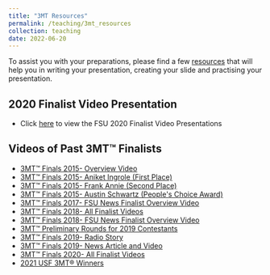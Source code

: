 ```yaml
---
title: "3MT Resources"
permalink: /teaching/3mt_resources
collection: teaching
date: 2022-06-20
---
```


To assist you with your preparations, please find a few [resources](https://usfpgsc.github.io/teaching/3mt_resources) that will help you in writing your presentation, creating your slide and practising your presentation.


## 2020 Finalist Video Presentation 

- Click [here](https://vimeo.com/showcase/7789668) to view the FSU 2020 Finalist Video Presentations


## Videos of Past 3MT™ Finalists

- [3MT™ Finals 2015- Overview Video](https://mediasite.capd.fsu.edu/Mediasite/Play/cc9e592ca74b45a8a6d20a1cca0d6d591d)
- [3MT™ Finals 2015- Aniket Ingrole (First Place)](https://mediasite.capd.fsu.edu/Mediasite/Play/a750dea05b2f48b08c180c1ccddc5ed21d)
- [3MT™ Finals 2015- Frank Annie (Second Place)](https://mediasite.capd.fsu.edu/Mediasite/Play/65609a09131e48ffa41d0e87eee5591e1d)
- [3MT™ Finals 2015- Austin Schwartz (People's Choice Award)](http://mediasite.capd.fsu.edu/Mediasite/Play/30f5407adeaf4145a3a9eda6a5c4c7211d)
- [3MT™ Finals 2017- FSU News Finalist Overview Video](https://www.youtube.com/watch?time_continue=10&v=t7a4Ab-88Ss)
- [3MT™ Finals 2018- All Finalist Videos](https://www.youtube.com/playlist?list=PLWaIzHF79O3lU-ux3hiwd3SuRwBjtImDn)
- [3MT™ Finals 2018- FSU News Finalist Overview Video](https://www.youtube.com/watch?time_continue=2&v=K4j8IfTn4fs)
- [3MT™ Preliminary Rounds for 2019 Contestants](https://www.youtube.com/playlist?list=PLWaIzHF79O3nC28WQDDqeJ_IcozC7MHP1)
- [3MT™ Finals 2019- Radio Story]()
- [3MT™ Finals 2019- News Article and Video](https://news.fsu.edu/news/university-news/2019/11/20/physics-student-and-biomedical-sciences-student-share-top-honors-at-fsus-three-minute-thesis-competition/)
- [3MT™ Finals 2020- All Finalist Videos](https://vimeo.com/showcase/7789668)
- [2021 USF 3MT® Winners](https://www.usf.edu/graduate-studies/research/three-minute-thesis.aspx#:~:text=The%203MT%C2%AE%20is%20a,presentation%2C%20and%20research%20communication%20skills.)
